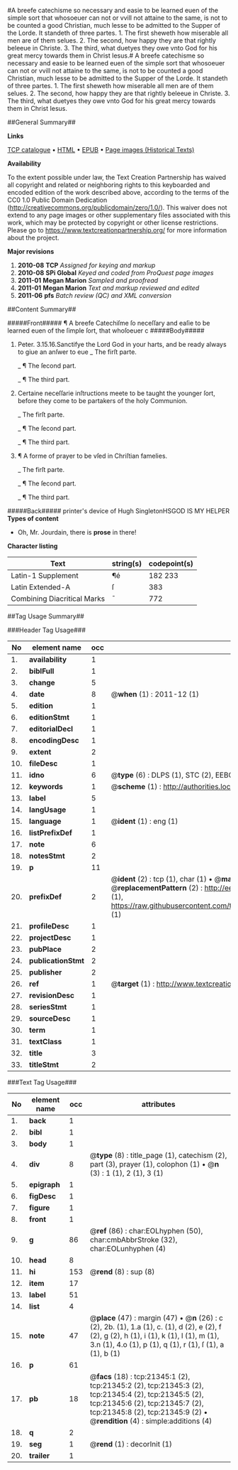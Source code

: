 #A breefe catechisme so necessary and easie to be learned euen of the simple sort that whosoeuer can not or vvill not attaine to the same, is not to be counted a good Christian, much lesse to be admitted to the Supper of the Lorde. It standeth of three partes. 1. The first sheweth how miserable all men are of them selues. 2. The second, how happy they are that rightly beleeue in Christe. 3. The third, what duetyes they owe vnto God for his great mercy towards them in Christ Iesus.#
A breefe catechisme so necessary and easie to be learned euen of the simple sort that whosoeuer can not or vvill not attaine to the same, is not to be counted a good Christian, much lesse to be admitted to the Supper of the Lorde. It standeth of three partes. 1. The first sheweth how miserable all men are of them selues. 2. The second, how happy they are that rightly beleeue in Christe. 3. The third, what duetyes they owe vnto God for his great mercy towards them in Christ Iesus.

##General Summary##

**Links**

[TCP catalogue](http://www.ota.ox.ac.uk/tcp/)  • 
[HTML](http://tei.it.ox.ac.uk/tcp/Texts-HTML/free/A18/A18158.html)  • 
[EPUB](http://tei.it.ox.ac.uk/tcp/Texts-EPUB/free/A18/A18158.epub) • 
[Page images (Historical Texts)](https://historicaltexts.jisc.ac.uk/eebo-99855840e)

**Availability**

To the extent possible under law, the Text Creation Partnership has waived all copyright and related or neighboring rights to this keyboarded and encoded edition of the work described above, according to the terms of the CC0 1.0 Public Domain Dedication (http://creativecommons.org/publicdomain/zero/1.0/). This waiver does not extend to any page images or other supplementary files associated with this work, which may be protected by copyright or other license restrictions. Please go to https://www.textcreationpartnership.org/ for more information about the project.

**Major revisions**

1. __2010-08__ __TCP__ *Assigned for keying and markup*
1. __2010-08__ __SPi Global__ *Keyed and coded from ProQuest page images*
1. __2011-01__ __Megan Marion__ *Sampled and proofread*
1. __2011-01__ __Megan Marion__ *Text and markup reviewed and edited*
1. __2011-06__ __pfs__ *Batch review (QC) and XML conversion*

##Content Summary##

#####Front#####
¶ A breefe Catechiſme ſo neceſſary and eaſie to be learned euen of the ſimple ſort, that whoſoeuer c
#####Body#####
1. Peter. 3.15.16.Sanctifye the Lord God in your harts, and be ready always to giue an anſwer to eue
    _ The firſt parte.

    _ ¶ The ſecond part.

    _ ¶ The third part.

1. Certaine neceſſarie inſtructions meete to be taught the younger ſort, before they come to be partakers of the holy Communion.

    _ The firſt parte.

    _ ¶ The ſecond part.

    _ ¶ The third part.

1. ¶ A forme of prayer to be vſed in Chriſtian famelies.

    _ The firſt parte.

    _ ¶ The ſecond part.

    _ ¶ The third part.

#####Back#####
printer's device of Hugh SingletonHSGOD IS MY HELPER
**Types of content**

  * Oh, Mr. Jourdain, there is **prose** in there!

**Character listing**


|Text|string(s)|codepoint(s)|
|---|---|---|
|Latin-1 Supplement|¶é|182 233|
|Latin Extended-A|ſ|383|
|Combining             Diacritical Marks|̄|772|

##Tag Usage Summary##

###Header Tag Usage###

|No|element name|occ|attributes|
|---|---|---|---|
|1.|__availability__|1||
|2.|__biblFull__|1||
|3.|__change__|5||
|4.|__date__|8| @__when__ (1) : 2011-12 (1)|
|5.|__edition__|1||
|6.|__editionStmt__|1||
|7.|__editorialDecl__|1||
|8.|__encodingDesc__|1||
|9.|__extent__|2||
|10.|__fileDesc__|1||
|11.|__idno__|6| @__type__ (6) : DLPS (1), STC (2), EEBO-CITATION (1), PROQUEST (1), VID (1)|
|12.|__keywords__|1| @__scheme__ (1) : http://authorities.loc.gov/ (1)|
|13.|__label__|5||
|14.|__langUsage__|1||
|15.|__language__|1| @__ident__ (1) : eng (1)|
|16.|__listPrefixDef__|1||
|17.|__note__|6||
|18.|__notesStmt__|2||
|19.|__p__|11||
|20.|__prefixDef__|2| @__ident__ (2) : tcp (1), char (1)  •  @__matchPattern__ (2) : ([0-9\-]+):([0-9IVX]+) (1), (.+) (1)  •  @__replacementPattern__ (2) : http://eebo.chadwyck.com/downloadtiff?vid=$1&page=$2 (1), https://raw.githubusercontent.com/textcreationpartnership/Texts/master/tcpchars.xml#$1 (1)|
|21.|__profileDesc__|1||
|22.|__projectDesc__|1||
|23.|__pubPlace__|2||
|24.|__publicationStmt__|2||
|25.|__publisher__|2||
|26.|__ref__|1| @__target__ (1) : http://www.textcreationpartnership.org/docs/. (1)|
|27.|__revisionDesc__|1||
|28.|__seriesStmt__|1||
|29.|__sourceDesc__|1||
|30.|__term__|1||
|31.|__textClass__|1||
|32.|__title__|3||
|33.|__titleStmt__|2||


###Text Tag Usage###

|No|element name|occ|attributes|
|---|---|---|---|
|1.|__back__|1||
|2.|__bibl__|1||
|3.|__body__|1||
|4.|__div__|8| @__type__ (8) : title_page (1), catechism (2), part (3), prayer (1), colophon (1)  •  @__n__ (3) : 1 (1), 2 (1), 3 (1)|
|5.|__epigraph__|1||
|6.|__figDesc__|1||
|7.|__figure__|1||
|8.|__front__|1||
|9.|__g__|86| @__ref__ (86) : char:EOLhyphen (50), char:cmbAbbrStroke (32), char:EOLunhyphen (4)|
|10.|__head__|8||
|11.|__hi__|153| @__rend__ (8) : sup (8)|
|12.|__item__|17||
|13.|__label__|51||
|14.|__list__|4||
|15.|__note__|47| @__place__ (47) : margin (47)  •  @__n__ (26) : c (2), 2b. (1), 1.a (1), c. (1), d (2), e (2), f (2), g (2), h (1), i (1), k (1), l (1), m (1), 3.n (1), 4.o (1), p (1), q (1), r (1), ſ (1), a (1), b (1)|
|16.|__p__|61||
|17.|__pb__|18| @__facs__ (18) : tcp:21345:1 (2), tcp:21345:2 (2), tcp:21345:3 (2), tcp:21345:4 (2), tcp:21345:5 (2), tcp:21345:6 (2), tcp:21345:7 (2), tcp:21345:8 (2), tcp:21345:9 (2)  •  @__rendition__ (4) : simple:additions (4)|
|18.|__q__|2||
|19.|__seg__|1| @__rend__ (1) : decorInit (1)|
|20.|__trailer__|1||
